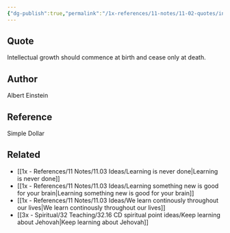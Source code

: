 ```yaml
---
{"dg-publish":true,"permalink":"/1x-references/11-notes/11-02-quotes/intellectual-growth-should-commence-at-birth-and-cease-only-at-death-albert-einstein/","title":"Intellectual growth should commence at birth and cease only at death - Albert Einstein","created":"2024-02-14T20:18:41.761+03:00","updated":"2024-02-14T20:18:41.761+03:00"}
---
```



## Quote
Intellectual growth should commence at birth and cease only at death.

## Author
Albert Einstein

## Reference
Simple Dollar

## Related
- [[1x - References/11 Notes/11.03 Ideas/Learning is never done\|Learning is never done]]
- [[1x - References/11 Notes/11.03 Ideas/Learning something new is good for your brain\|Learning something new is good for your brain]]
- [[1x - References/11 Notes/11.03 Ideas/We learn continously throughout our lives\|We learn continously throughout our lives]]
- [[3x - Spiritual/32 Teaching/32.16 CD spiritual point ideas/Keep learning about Jehovah\|Keep learning about Jehovah]]